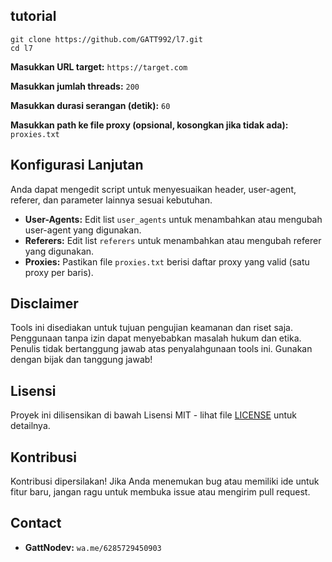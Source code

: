 ## tutorial
```
git clone https://github.com/GATT992/l7.git
cd l7
```
**Masukkan URL target:** `https://target.com`

**Masukkan jumlah threads:** `200`

**Masukkan durasi serangan (detik):** `60`

**Masukkan path ke file proxy (opsional, kosongkan jika tidak ada):** `proxies.txt`

## Konfigurasi Lanjutan

Anda dapat mengedit script untuk menyesuaikan header, user-agent, referer, dan parameter lainnya sesuai kebutuhan.

-   **User-Agents:** Edit list `user_agents` untuk menambahkan atau mengubah user-agent yang digunakan.
-   **Referers:** Edit list `referers` untuk menambahkan atau mengubah referer yang digunakan.
-   **Proxies:** Pastikan file `proxies.txt` berisi daftar proxy yang valid (satu proxy per baris).

## Disclaimer

Tools ini disediakan untuk tujuan pengujian keamanan dan riset saja. Penggunaan tanpa izin dapat menyebabkan masalah hukum dan etika. Penulis tidak bertanggung jawab atas penyalahgunaan tools ini. Gunakan dengan bijak dan tanggung jawab!

## Lisensi

Proyek ini dilisensikan di bawah Lisensi MIT - lihat file [LICENSE](LICENSE) untuk detailnya.

## Kontribusi

Kontribusi dipersilakan! Jika Anda menemukan bug atau memiliki ide untuk fitur baru, jangan ragu untuk membuka issue atau mengirim pull request.

## Contact
- **GattNodev:** `wa.me/6285729450903`
